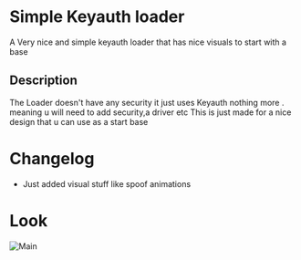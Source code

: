 # Simple Keyauth loader 

A Very nice and simple keyauth loader that has nice visuals to start with a base

## Description

The Loader doesn't have any security it just uses Keyauth nothing more . meaning u will need to add security,a driver etc
This is just made for a nice design that u can use as a start base

# Changelog

+ Just added visual stuff like spoof animations

# Look

![Main](https://media.discordapp.net/attachments/962570552646729791/1097881186099007660/image.png)

